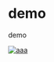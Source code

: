 # demo
demo


[![aaa](https://zhuangfeiwu.gitee.io/demo/player/images/playheader.jpg)](https://116.211.167.14/demo/tt/tt.mp4)
